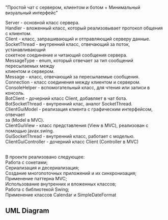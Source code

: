 "Простой чат с сервером, клиентом и ботом + Минимальный визуальный интерфейс"

Ѕеrvеr - основной класс сервера.<br>
  Handler - вложенный класс, который реализовывает протокол общения с клиентом.<br>
Client - класс, запрашивающий и отправляющий серверу данные.<br>
  SocketThread - внутренний класс, отвечающий за поток, устанавливающий<br>
  сокетное соединение и читающий сообщения сервера.<br>
MessageType - enum, который отвечает за тип сообщений пересылаемых между<br>
клиентом и сервером.<br>
Message - класс, отвечающий за пересылаемые сообщения.<br>
Connection - класс соединения между клиентом и сервером.<br>
ConsoleHelper - вспомогательный класс, для чтения или записи в консоль.<br>
BotClient - дочерний класс Client, добавляет в чат бота.<br>
  BotSocketThread - внутренний клас, аналог SocketThread.<br>
ClientGuiModel - реализация клиента с графическим интерфейсом, отвечает<br>
за (Model в MVC).<br>
ClientGuiView - класс представления (View в MVC), реализован с помощью javax.swing.<br>
  GuiSocketThread  - внутренний класс, работает с моделью.<br>
ClientGuiController - дочерний класс Client (Controller в MVC)<br><br>

В проекте реализовано следующее:<br>
Работа с сокетами;<br>
Сериализация и десериализация;<br>
Создание многопоточных приложений и их синхронизация;<br>
Применение паттерна MVC;<br>
Использование внутренних и вложенных классов;<br>
Работа с библиотекой Swing;<br>
Применение классов Calendar и SimpleDateFormat<br><h2>UML Diagram</h2><br>




